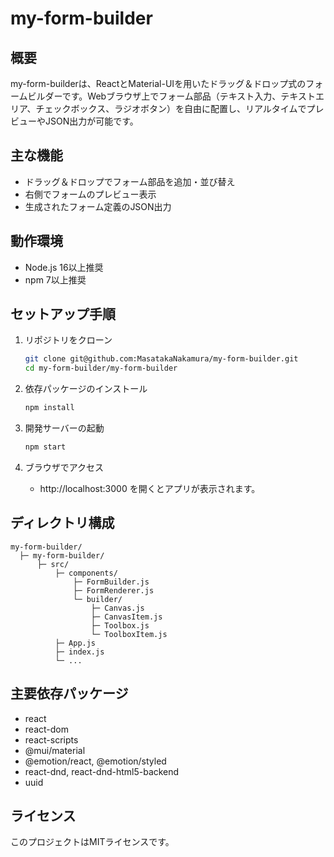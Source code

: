 # my-form-builder

## 概要

my-form-builderは、ReactとMaterial-UIを用いたドラッグ＆ドロップ式のフォームビルダーです。Webブラウザ上でフォーム部品（テキスト入力、テキストエリア、チェックボックス、ラジオボタン）を自由に配置し、リアルタイムでプレビューやJSON出力が可能です。

## 主な機能
- ドラッグ＆ドロップでフォーム部品を追加・並び替え
- 右側でフォームのプレビュー表示
- 生成されたフォーム定義のJSON出力

## 動作環境
- Node.js 16以上推奨
- npm 7以上推奨

## セットアップ手順

1. リポジトリをクローン
   ```sh
   git clone git@github.com:MasatakaNakamura/my-form-builder.git
   cd my-form-builder/my-form-builder
   ```

2. 依存パッケージのインストール
   ```sh
   npm install
   ```

3. 開発サーバーの起動
   ```sh
   npm start
   ```

4. ブラウザでアクセス
   - http://localhost:3000 を開くとアプリが表示されます。

## ディレクトリ構成

```
my-form-builder/
  ├─ my-form-builder/
      ├─ src/
          ├─ components/
              ├─ FormBuilder.js
              ├─ FormRenderer.js
              └─ builder/
                  ├─ Canvas.js
                  ├─ CanvasItem.js
                  ├─ Toolbox.js
                  └─ ToolboxItem.js
          ├─ App.js
          ├─ index.js
          └─ ...
```

## 主要依存パッケージ
- react
- react-dom
- react-scripts
- @mui/material
- @emotion/react, @emotion/styled
- react-dnd, react-dnd-html5-backend
- uuid

## ライセンス
このプロジェクトはMITライセンスです。
